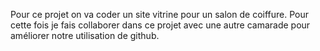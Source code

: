 Pour ce projet on va coder un site vitrine pour un salon de coiffure. Pour cette fois je fais collaborer dans ce projet avec une autre camarade pour améliorer notre utilisation de github.
